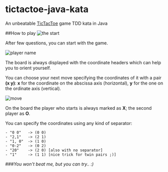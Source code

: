 # tictactoe-java-kata
An unbeatable [TicTacToe](http://en.wikipedia.org/wiki/Tic-tac-toe) game TDD kata in Java

##How to play
![the start](http://i61.tinypic.com/35hi9ns.png)

After few questions, you can start with the game.

![player name](http://i62.tinypic.com/2gugn5s.png)

The board is always displayed with the coordinate headers which can help you to orient yourself.

You can choose your next move specifying the coordinates of it with a pair **(x y)**: **x** for the coordinate on the abscissa axis (horizontal), **y** for the one on the ordinate axis (vertical).

![move](http://i57.tinypic.com/6s6lj5.png)

On the board the player who starts is always marked as **X**; the second player as **O**.

You can specify the coordinates using any kind of separator:

```
- "0 0"   -> (0 0)
- "2,1"   -> (2 1)
- "1, 0"  -> (1 0)
- "0-2"   -> (0 2)
- "20"    -> (2 0) [also with no separator]
- "1"     -> (1 1) [nice trick for twin pairs ;)]
```

###*You won't beat me, but you can try.. :)*
